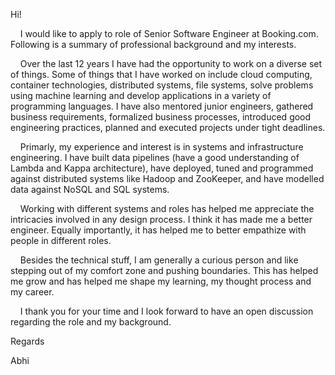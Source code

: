 Hi!

&nbsp;&nbsp;&nbsp;&nbsp;I would like to apply to role of Senior
Software Engineer at Booking.com. Following is a summary of
professional background and my interests.

&nbsp;&nbsp;&nbsp;&nbsp;Over the last 12 years I have had the opportunity to work on a diverse
set of things. Some of things that I have worked on include cloud
computing, container technologies, distributed systems, file systems,
solve problems using machine learning and develop applications in a
variety of programming languages.
   I have also mentored junior engineers, gathered business requirements,
formalized business processes, introduced good engineering practices,
planned and executed projects under tight deadlines.

&nbsp;&nbsp;&nbsp;&nbsp;Primarly, my experience and interest is in systems and infrastructure
engineering. I have built data pipelines (have a good understanding of
Lambda and Kappa architecture), have deployed, tuned and programmed
against distributed systems like Hadoop and ZooKeeper, and have
modelled data against NoSQL and SQL systems.


&nbsp;&nbsp;&nbsp;&nbsp;Working with different systems and roles has helped me appreciate the
intricacies involved in any design process. I think it has made me a
better engineer. Equally importantly, it has helped me to better
empathize with people in different roles.

&nbsp;&nbsp;&nbsp;&nbsp;Besides the technical stuff, I am generally a curious person and like
stepping out of my comfort zone and pushing boundaries. This has
helped me grow and has helped me shape my learning, my thought process
and my career.


&nbsp;&nbsp;&nbsp;&nbsp;I thank you for your time and I look forward to have an open discussion regarding the role and my background.


Regards

Abhi
